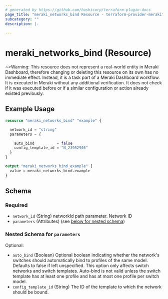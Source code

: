 ```yaml
---
# generated by https://github.com/hashicorp/terraform-plugin-docs
page_title: "meraki_networks_bind Resource - terraform-provider-meraki"
subcategory: ""
description: |-
  
---
```


# meraki_networks_bind (Resource)



~>Warning: This resource does not represent a real-world entity in Meraki Dashboard, therefore changing or deleting this resource on its own has no immediate effect. Instead, it is a task part of a Meraki Dashboard workflow. It is executed in Meraki without any additional verification. It does not check if it was executed before or if a similar configuration or action 
already existed previously.

## Example Usage

```terraform
resource "meraki_networks_bind" "example" {

  network_id = "string"
  parameters = {

    auto_bind          = false
    config_template_id = "N_23952905"
  }
}

output "meraki_networks_bind_example" {
  value = meraki_networks_bind.example
}
```

<!-- schema generated by tfplugindocs -->
## Schema

### Required

- `network_id` (String) networkId path parameter. Network ID
- `parameters` (Attributes) (see [below for nested schema](#nestedatt--parameters))

<a id="nestedatt--parameters"></a>
### Nested Schema for `parameters`

Optional:

- `auto_bind` (Boolean) Optional boolean indicating whether the network's switches should automatically bind to profiles of the same model. Defaults to false if left unspecified. This option only affects switch networks and switch templates. Auto-bind is not valid unless the switch template has at least one profile and has at most one profile per switch model.
- `config_template_id` (String) The ID of the template to which the network should be bound.
